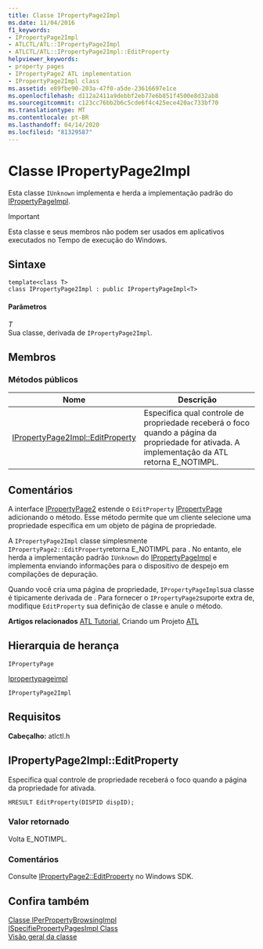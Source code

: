 ```yaml
---
title: Classe IPropertyPage2Impl
ms.date: 11/04/2016
f1_keywords:
- IPropertyPage2Impl
- ATLCTL/ATL::IPropertyPage2Impl
- ATLCTL/ATL::IPropertyPage2Impl::EditProperty
helpviewer_keywords:
- property pages
- IPropertyPage2 ATL implementation
- IPropertyPage2Impl class
ms.assetid: e89fbe90-203a-47f0-a5de-23616697e1ce
ms.openlocfilehash: d112a2411a9debbf2eb77e6b851f4500e8d32ab8
ms.sourcegitcommit: c123cc76bb2b6c5cde6f4c425ece420ac733bf70
ms.translationtype: MT
ms.contentlocale: pt-BR
ms.lasthandoff: 04/14/2020
ms.locfileid: "81329587"
---
```

# <a name="ipropertypage2impl-class"></a>Classe IPropertyPage2Impl

Esta classe `IUnknown` implementa e herda a implementação padrão do [IPropertyPageImpl](../../atl/reference/ipropertypageimpl-class.md).

> [!IMPORTANT]
> Esta classe e seus membros não podem ser usados em aplicativos executados no Tempo de execução do Windows.

## <a name="syntax"></a>Sintaxe

```
template<class T>
class IPropertyPage2Impl : public IPropertyPageImpl<T>
```

#### <a name="parameters"></a>Parâmetros

*T*<br/>
Sua classe, derivada de `IPropertyPage2Impl`.

## <a name="members"></a>Membros

### <a name="public-methods"></a>Métodos públicos

|Nome|Descrição|
|----------|-----------------|
|[IPropertyPage2Impl::EditProperty](#editproperty)|Especifica qual controle de propriedade receberá o foco quando a página da propriedade for ativada. A implementação da ATL retorna E_NOTIMPL.|

## <a name="remarks"></a>Comentários

A interface [IPropertyPage2](/windows/win32/api/ocidl/nn-ocidl-ipropertypage2) estende o `EditProperty` [IPropertyPage](/windows/win32/api/ocidl/nn-ocidl-ipropertypage) adicionando o método. Esse método permite que um cliente selecione uma propriedade específica em um objeto de página de propriedade.

A `IPropertyPage2Impl` classe simplesmente `IPropertyPage2::EditProperty`retorna E_NOTIMPL para . No entanto, ele herda a implementação padrão `IUnknown` do [IPropertyPageImpl](../../atl/reference/ipropertypageimpl-class.md) e implementa enviando informações para o dispositivo de despejo em compilações de depuração.

Quando você cria uma página de propriedade, `IPropertyPageImpl`sua classe é tipicamente derivada de . Para fornecer o `IPropertyPage2`suporte extra de, modifique `EditProperty` sua definição de classe e anule o método.

**Artigos relacionados** [ATL Tutorial](../../atl/active-template-library-atl-tutorial.md), Criando um Projeto [ATL](../../atl/reference/creating-an-atl-project.md)

## <a name="inheritance-hierarchy"></a>Hierarquia de herança

`IPropertyPage`

[Ipropertypageimpl](../../atl/reference/ipropertypageimpl-class.md)

`IPropertyPage2Impl`

## <a name="requirements"></a>Requisitos

**Cabeçalho:** atlctl.h

## <a name="ipropertypage2impleditproperty"></a><a name="editproperty"></a>IPropertyPage2Impl::EditProperty

Especifica qual controle de propriedade receberá o foco quando a página da propriedade for ativada.

```
HRESULT EditProperty(DISPID dispID);
```

### <a name="return-value"></a>Valor retornado

Volta E_NOTIMPL.

### <a name="remarks"></a>Comentários

Consulte [IPropertyPage2::EditProperty](/windows/win32/api/ocidl/nf-ocidl-ipropertypage2-editproperty) no Windows SDK.

## <a name="see-also"></a>Confira também

[Classe IPerPropertyBrowsingImpl](../../atl/reference/iperpropertybrowsingimpl-class.md)<br/>
[ISpecifiePropertyPagesImpl Class](../../atl/reference/ispecifypropertypagesimpl-class.md)<br/>
[Visão geral da classe](../../atl/atl-class-overview.md)
